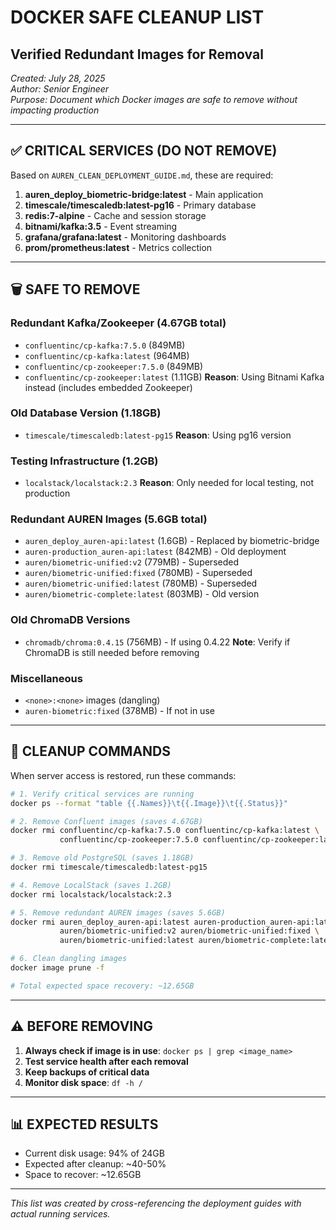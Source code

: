 # DOCKER SAFE CLEANUP LIST
## Verified Redundant Images for Removal

*Created: July 28, 2025*  
*Author: Senior Engineer*  
*Purpose: Document which Docker images are safe to remove without impacting production*

---

## ✅ CRITICAL SERVICES (DO NOT REMOVE)

Based on `AUREN_CLEAN_DEPLOYMENT_GUIDE.md`, these are required:

1. **auren_deploy_biometric-bridge:latest** - Main application
2. **timescale/timescaledb:latest-pg16** - Primary database
3. **redis:7-alpine** - Cache and session storage
4. **bitnami/kafka:3.5** - Event streaming
5. **grafana/grafana:latest** - Monitoring dashboards
6. **prom/prometheus:latest** - Metrics collection

---

## 🗑️ SAFE TO REMOVE

### Redundant Kafka/Zookeeper (4.67GB total)
- `confluentinc/cp-kafka:7.5.0` (849MB)
- `confluentinc/cp-kafka:latest` (964MB)
- `confluentinc/cp-zookeeper:7.5.0` (849MB)
- `confluentinc/cp-zookeeper:latest` (1.11GB)
**Reason**: Using Bitnami Kafka instead (includes embedded Zookeeper)

### Old Database Version (1.18GB)
- `timescale/timescaledb:latest-pg15`
**Reason**: Using pg16 version

### Testing Infrastructure (1.2GB)
- `localstack/localstack:2.3`
**Reason**: Only needed for local testing, not production

### Redundant AUREN Images (5.6GB total)
- `auren_deploy_auren-api:latest` (1.6GB) - Replaced by biometric-bridge
- `auren-production_auren-api:latest` (842MB) - Old deployment
- `auren/biometric-unified:v2` (779MB) - Superseded
- `auren/biometric-unified:fixed` (780MB) - Superseded
- `auren/biometric-unified:latest` (780MB) - Superseded
- `auren/biometric-complete:latest` (803MB) - Old version

### Old ChromaDB Versions
- `chromadb/chroma:0.4.15` (756MB) - If using 0.4.22
**Note**: Verify if ChromaDB is still needed before removing

### Miscellaneous
- `<none>:<none>` images (dangling)
- `auren-biometric:fixed` (378MB) - If not in use

---

## 🔧 CLEANUP COMMANDS

When server access is restored, run these commands:

```bash
# 1. Verify critical services are running
docker ps --format "table {{.Names}}\t{{.Image}}\t{{.Status}}"

# 2. Remove Confluent images (saves 4.67GB)
docker rmi confluentinc/cp-kafka:7.5.0 confluentinc/cp-kafka:latest \
           confluentinc/cp-zookeeper:7.5.0 confluentinc/cp-zookeeper:latest

# 3. Remove old PostgreSQL (saves 1.18GB)
docker rmi timescale/timescaledb:latest-pg15

# 4. Remove LocalStack (saves 1.2GB)
docker rmi localstack/localstack:2.3

# 5. Remove redundant AUREN images (saves 5.6GB)
docker rmi auren_deploy_auren-api:latest auren-production_auren-api:latest \
           auren/biometric-unified:v2 auren/biometric-unified:fixed \
           auren/biometric-unified:latest auren/biometric-complete:latest

# 6. Clean dangling images
docker image prune -f

# Total expected space recovery: ~12.65GB
```

---

## ⚠️ BEFORE REMOVING

1. **Always check if image is in use**: `docker ps | grep <image_name>`
2. **Test service health after each removal**
3. **Keep backups of critical data**
4. **Monitor disk space**: `df -h /`

---

## 📊 EXPECTED RESULTS

- Current disk usage: 94% of 24GB
- Expected after cleanup: ~40-50%
- Space to recover: ~12.65GB

---

*This list was created by cross-referencing the deployment guides with actual running services.* 